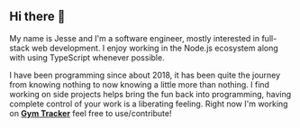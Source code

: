 ## Hi there 👋

My name is Jesse and I'm a software engineer, mostly interested in full-stack web development. I enjoy working in the Node.js ecosystem along with using TypeScript whenever possible.

I have been programming since about 2018, it has been quite the journey from knowing nothing to now knowing a little more than nothing. I find working on side projects helps bring the fun back into programming, having complete control of your work is a liberating feeling. Right now I'm working on [**Gym Tracker**](https://github.com/jessedelira/gym-tracker) feel free to use/contribute!
